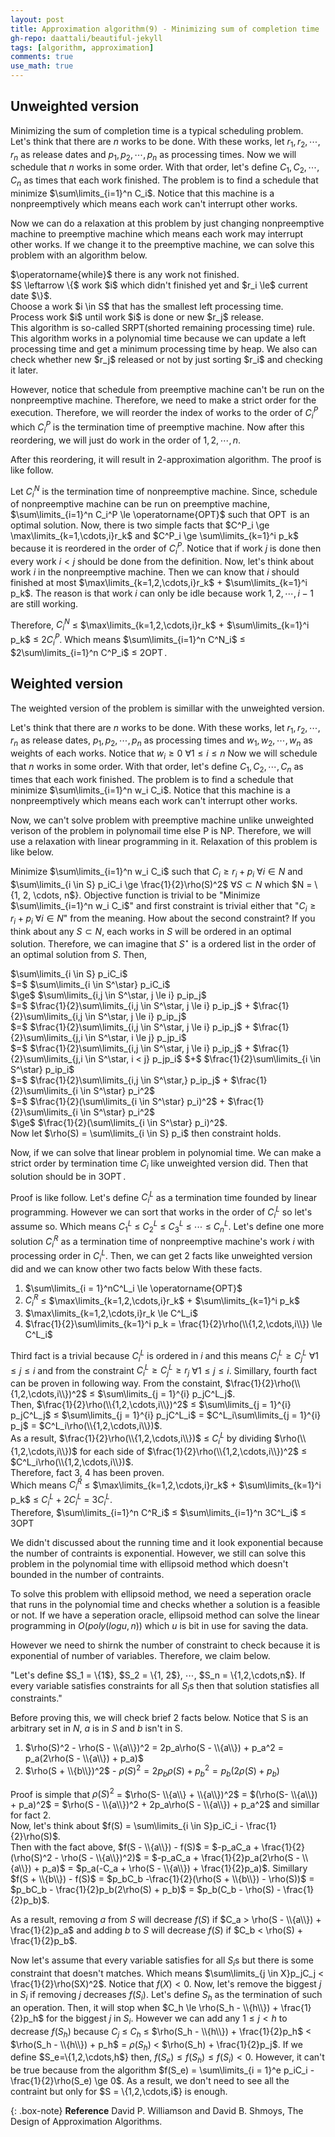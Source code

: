 ```yaml
---
layout: post
title: Approximation algorithm(9) - Minimizing sum of completion time
gh-repo: daattali/beautiful-jekyll
tags: [algorithm, approximation]
comments: true
use_math: true
---
```


## Unweighted version

Minimizing the sum of completion time is a typical scheduling problem.
Let's think that there are $n$ works to be done.
With these works, let $r_1, r_2, \cdots, r_n$ as release dates and $p_1, p_2, \cdots, p_n$ as processing times.
Now we will schedule that $n$ works in some order.
With that order, let's define $C_1, C_2, \cdots, C_n$ as times that each work finished.
The problem is to find a schedule that minimize $\sum\limits_{i=1}^n C_i$.
Notice that this machine is a nonpreemptively which means each work can't interrupt other works.

Now we can do a relaxation at this problem by just changing nonpreemptive machine to preemptive machine which means each work may interrupt other works.
If we change it to the preemptive machine, we can solve this problem with an algorithm below.

<div class="algorithm">
    $\operatorname{while}$ there is any work not finished.<br>
    <div class="algorithm">
        $S \leftarrow \{$ work $i$ which didn't finished yet and $r_i \le$ current date $\}$.<br>
        Choose a work $i \in S$ that has the smallest left processing time.<br>
        Process work $i$ until work $i$ is done or new $r_j$ release.<br>
    </div>
</div>
This algorithm is so-called SRPT(shorted remaining processing time) rule.
This algorithm works in a polynomial time because we can update a left processing time and get a minimum processing time by heap.
We also can check whether new $r_j$ released or not by just sorting $r_i$ and checking it later.

However, notice that schedule from preemptive machine can't be run on the nonpreemptive machine.
Therefore, we need to make a strict order for the execution.
Therefore, we will reorder the index of works to the order of $C_i^P$ which $C_i^P$ is the termination time of preemptive machine.
Now after this reordering, we will just do work in the order of $1,2,\cdots,n$.

After this reordering, it will result in $2$-approximation algorithm.
The proof is like follow.

Let $C_i^N$ is the termination time of nonpreemptive machine.
Since, schedule of nonpreemptive machine can be run on preemptive machine, $\sum\limits_{i=1}^n C_i^P \le \operatorname{OPT}$ such that $\operatorname{OPT}$ is an optimal solution.
Now, there is two simple facts that $C^P_i \ge \max\limits_{k=1,\cdots,i}r_k$ and $C^P_i \ge \sum\limits_{k=1}^i p_k$ because it is reordered in the order of $C^P_i$.
Notice that if work $j$ is done then every work $i < j$ should be done from the definition.
Now, let's think about work $i$ in the nonpreemptive machine.
Then we can know that $i$ should finished at most $\max\limits_{k=1,2,\cdots,i}r_k$ $+$ $\sum\limits_{k=1}^i p_k$.
The reason is that work $i$ can only be idle because work $1, 2, \cdots, i - 1$ are still working.

Therefore, $C^N_i$ $\le$ $\max\limits_{k=1,2,\cdots,i}r_k$ $+$ $\sum\limits_{k=1}^i p_k$ $\le$ $2C^P_i$.
Which means $\sum\limits_{i=1}^n C^N_i$ $\le$ $2\sum\limits_{i=1}^n C^P_i$ $\le$ $2\operatorname{OPT}$.

## Weighted version
The weighted version of the problem is simillar with the unweighted version.

Let's think that there are $n$ works to be done.
With these works, let $r_1, r_2, \cdots, r_n$ as release dates, $p_1, p_2, \cdots, p_n$ as processing times and $w_1, w_2, \cdots, w_n$ as weights of each works.
Notice that $w_i \ge 0$ $\forall 1 \le i \le n$
Now we will schedule that $n$ works in some order.
With that order, let's define $C_1, C_2, \cdots, C_n$ as times that each work finished.
The problem is to find a schedule that minimize $\sum\limits_{i=1}^n w_i C_i$.
Notice that this machine is a nonpreemptively which means each work can't interrupt other works.

Now, we can't solve problem with preemptive machine unlike unweighted verison of the problem in polynomail time else P is NP.
Therefore, we will use a relaxation with linear programming in it.
Relaxation of this problem is like below.

Minimize $\sum\limits_{i=1}^n w_i C_i$ such that $C_i \ge r_i + p_i$ $\forall i \in N$ and $\sum\limits_{i \in S} p_iC_i \ge \frac{1}{2}\rho(S)^2$ $\forall S \subset N$ which $N = \\{1, 2, \cdots, n$}.
Objective function is trivial to be "Minimize $\sum\limits_{i=1}^n w_i C_i$" and first constraint is trivial either that "$C_i \ge r_i + p_i$ $\forall i \in N$" from the meaning.
How about the second constraint?
If you think about any $S \subset N$, each works in $S$ will be ordered in an optimal solution.
Therefore, we can imagine that $S^\star$ is a ordered list in the order of an optimal solution from $S$.
Then, <br>
<div style="algin=center;">
        $\sum\limits_{i \in S} p_iC_i$ <br>
        $=$ $\sum\limits_{i \in S^\star} p_iC_i$ <br>
        $\ge$ $\sum\limits_{i,j \in S^\star, j \le i} p_ip_j$ <br>
        $=$ $\frac{1}{2}\sum\limits_{i,j \in S^\star, j \le i} p_ip_j$ + $\frac{1}{2}\sum\limits_{i,j \in S^\star, j \le i} p_ip_j$<br>
        $=$ $\frac{1}{2}\sum\limits_{i,j \in S^\star, j \le i} p_ip_j$ + $\frac{1}{2}\sum\limits_{j,i \in S^\star, i \le j} p_jp_i$<br>
        $=$ $\frac{1}{2}\sum\limits_{i,j \in S^\star, j \le i} p_ip_j$ + $\frac{1}{2}\sum\limits_{j,i \in S^\star, i < j} p_jp_i$ $+$ $\frac{1}{2}\sum\limits_{i \in S^\star} p_ip_i$<br>
        $=$ $\frac{1}{2}\sum\limits_{i,j \in S^\star,} p_ip_j$ + $\frac{1}{2}\sum\limits_{i \in S^\star} p_i^2$ <br>
        $=$ $\frac{1}{2}(\sum\limits_{i \in S^\star} p_i)^2$ + $\frac{1}{2}\sum\limits_{i \in S^\star} p_i^2$ <br>
        $\ge$ $\frac{1}{2}(\sum\limits_{i \in S^\star} p_i)^2$.<br>
</div>
Now let $\rho(S) = \sum\limits_{i \in S} p_i$ then constraint holds.

Now, if we can solve that linear problem in polynomial time.
We can make a strict order by termination time $C_i$ like unweighted version did.
Then that solution should be in $3\operatorname{OPT}$.

Proof is like follow.
Let's define $C^L_i$ as a termination time founded by linear programming.
However we can sort that works in the order of $C^L_i$ so let's assume so.
Which means $C^L_1$ $\le$ $C^L_2$ $\le$ $C^L_3$ $\le$ $\cdots$ $\le$ $C^L_n$.
Let's define one more solution $C^R_i$ as a termination time of nonpreemptive machine's work $i$ with processing order in $C^L_i$.
Then, we can get 2 facts like unweighted version did and we can know other two facts below With these facts.

1. $\sum\limits_{i = 1}^nC^L_i \le \operatorname{OPT}$<br>
2. $C^R_i$ $\le$ $\max\limits_{k=1,2,\cdots,i}r_k$ $+$ $\sum\limits_{k=1}^i p_k$
3. $\max\limits_{k=1,2,\cdots,i}r_k  \le C^L_i$<br>
4. $\frac{1}{2}\sum\limits_{k=1}^i p_k = \frac{1}{2}\rho(\\{1,2,\cdots,i\\}) \le C^L_i$

Third fact is a trivial because $C^L_i$ is ordered in $i$ and this means $C^L_i \ge C^L_j$ $\forall 1 \le j \le i$ and from the constraint $C^L_i \ge C^L_j \ge r_j$ $\forall 1 \le j \le i$.
Simillary, fourth fact can be proven in following way.
From the constaint, $\frac{1}{2}\rho(\\{1,2,\cdots,i\\})^2$ $\le$ $\sum\limits_{j = 1}^{i} p_jC^L_j$.<br>
Then, $\frac{1}{2}\rho(\\{1,2,\cdots,i\\})^2$ $\le$ $\sum\limits_{j = 1}^{i} p_jC^L_j$ $\le$ $\sum\limits_{j = 1}^{i} p_jC^L_i$ $=$ $C^L_i\sum\limits_{j = 1}^{i} p_j$ $=$ $C^L_i\rho(\\{1,2,\cdots,i\\})$.<br>
As a result, $\frac{1}{2}\rho(\\{1,2,\cdots,i\\})$ $\le$ $C^L_i$ by dividing $\rho(\\{1,2,\cdots,i\\})$ for each side of $\frac{1}{2}\rho(\\{1,2,\cdots,i\\})^2$ $\le$ $C^L_i\rho(\\{1,2,\cdots,i\\})$.<br>
Therefore, fact 3, 4 has been proven.<br>
Which means $C^R_i$ $\le$ $\max\limits_{k=1,2,\cdots,i}r_k$ $+$ $\sum\limits_{k=1}^i p_k$ $\le$ $C^L_i + 2C^L_i$ $=$ $3C^L_i$.<br>
Therefore, $\sum\limits_{i=1}^n C^R_i$ $\le$ $\sum\limits_{i=1}^n 3C^L_i$ $\le$ $3\operatorname{OPT}$

We didn't discussed about the running time and it look exponential because the number of contraints is exponential.
However, we still can solve this problem in the polynomial time with ellipsoid method which doesn't bounded in the number of contraints.

To solve this problem with ellipsoid method, we need a seperation oracle that runs in the polynomial time and checks whether a solution is a feasible or not.
If we have a seperation oracle, ellipsoid method can solve the linear programming in $O(poly(log u, n))$ which $u$ is bit in use for saving the data.

However we need to shirnk the number of constraint to check because it is exponential of number of variables.
Therefore, we claim below.

"Let's define $S_1 = \\{1$}, $S_2 = \\{1, 2$}, $\cdots$, $S_n = \\{1,2,\cdots,n$}.
If every variable satisfies constraints for all $S_i$s then that solution statisfies all constraints."

Before proving this, we will check brief 2 facts below.
Notice that S is an arbitrary set in $N$, $a$ is in $S$ and $b$ isn't in S.<br>
1. $\rho(S)^2 - \rho(S - \\{a\\})^2 = 2p_a\rho(S - \\{a\\}) + p_a^2 = p_a(2\rho(S - \\{a\\}) + p_a)$<br>
1. $\rho(S + \\{b\\})^2$ - $\rho(S)^2 =  2p_b\rho(S) + p_b^2 =  p_b(2\rho(S) + p_b)$<br>

Proof is simple that $\rho(S)^2$ $=$ $\rho(S- \\{a\\} + \\{a\\})^2$ $=$ $(\rho(S- \\{a\\}) + p_a)^2$ $=$ $\rho(S - \\{a\\})^2 + 2p_a\rho(S - \\{a\\}) + p_a^2$ and simillar for fact 2.<br>
Now, let's think about $f(S) = \sum\limits_{i \in S}p_iC_i - \frac{1}{2}\rho(S)$.<br>
Then with the fact above, $f(S - \\{a\\}) - f(S)$ $=$ $-p_aC_a + \frac{1}{2}(\rho(S)^2 - \rho(S - \\{a\\})^2)$ $=$ $-p_aC_a + \frac{1}{2}p_a(2\rho(S - \\{a\\}) + p_a)$ $=$ $p_a(-C_a + \rho(S - \\{a\\}) + \frac{1}{2}p_a)$.
Simillary $f(S + \\{b\\}) - f(S)$ $=$ $p_bC_b -\frac{1}{2}(\rho(S + \\{b\\}) - \rho(S))$ $=$ $p_bC_b - \frac{1}{2}p_b(2\rho(S) + p_b)$ $=$ $p_b(C_b - \rho(S) - \frac{1}{2}p_b)$.

As a result, removing $a$ from $S$ will decrease $f(S)$ if $C_a > \rho(S - \\{a\\}) + \frac{1}{2}p_a$ and
adding $b$ to $S$ will decrease $f(S)$ if $C_b < \rho(S) + \frac{1}{2}p_b$.

Now let's assume that every variable satisfies for all $S_i$s but there is some constraint that doesn't matches.
Which means $\sum\limits_{j \in X}p_jC_j < \frac{1}{2}\rho(SX)^2$.
Notice that $f(X) < 0$.
Now, let's remove the biggest $j$ in $S_i$ if removing $j$ decreases $f(S_i)$.
Let's define $S_h$ as the termination of such an operation.
Then, it will stop when $C_h \le \rho(S_h - \\{h\\}) + \frac{1}{2}p_h$ for the biggest $j$ in $S_i$.
However we can add any $1 \le j < h$ to decrease $f(S_h)$ because $C_j$ $\le$ $C_h$ $\le$ $\rho(S_h - \\{h\\}) + \frac{1}{2}p_h$ $<$ $\rho(S_h - \\{h\\}) + p_h$ $=$ $\rho(S_h)$ $<$ $\rho(S_h) + \frac{1}{2}p_j$.
If we define $S_e=\\{1,2,\cdots,h$} then, $f(S_e) \le f(S_h) \le f(S_i) < 0$.
However, it can't be true because from the algorithm $f(S_e) = \sum\limits_{i = 1}^e p_iC_i - \frac{1}{2}\rho(S_e) \ge 0$.
As a result, we don't need to see all the contraint but only for $S = \\{1,2,\cdots,i$} is enough.

{: .box-note}
**Reference** David P. Williamson and David B. Shmoys, The Design of Approximation Algorithms.